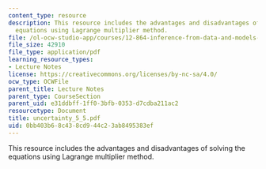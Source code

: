 ```yaml
---
content_type: resource
description: This resource includes the advantages and disadvantages of solving the
  equations using Lagrange multiplier method.
file: /ol-ocw-studio-app/courses/12-864-inference-from-data-and-models-spring-2005/0bb403b68c438cd944c23ab8495383ef_uncertainty_5_5.pdf
file_size: 42910
file_type: application/pdf
learning_resource_types:
- Lecture Notes
license: https://creativecommons.org/licenses/by-nc-sa/4.0/
ocw_type: OCWFile
parent_title: Lecture Notes
parent_type: CourseSection
parent_uid: e31ddbff-1ff0-3bfb-0353-d7cdba211ac2
resourcetype: Document
title: uncertainty_5_5.pdf
uid: 0bb403b6-8c43-8cd9-44c2-3ab8495383ef
---
```

This resource includes the advantages and disadvantages of solving the equations using Lagrange multiplier method.